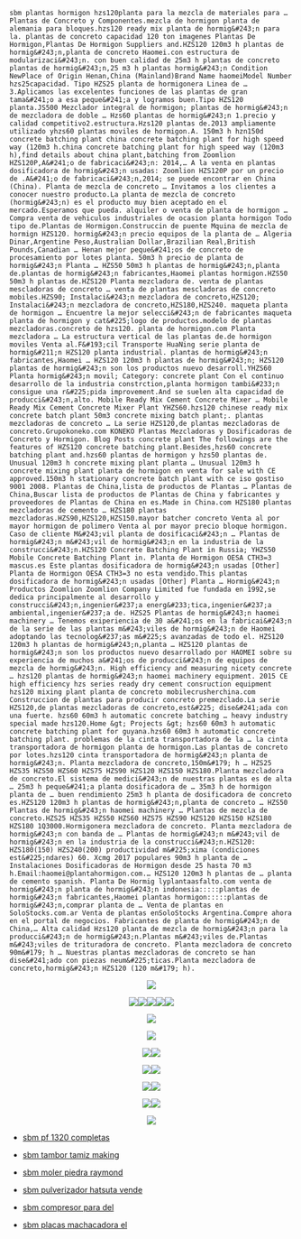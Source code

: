 
```
sbm plantas hormigon hzs120planta para la mezcla de materiales para … Plantas de Concreto y Componentes.mezcla de hormigon planta de alemania para bloques.hzs120 ready mix planta de hormig&#243;n para la. plantas de concreto capacidad 120 ton imagenes Plantas De Hormigon,Plantas De Hormigon Suppliers and.HZS120 120m3 h plantas de hormig&#243;n,planta de concreto Haomei.con estructura de modularizaci&#243;n. con buen calidad de 25m3 h plantas de concreto plantas de hormig&#243;n,25 m3 h plantas hormig&#243;n Condition NewPlace of Origin Henan,China (Mainland)Brand Name haomeiModel Number hzs25capacidad. Tipo HZS25 planta de hormigonera Linea de … 3.Aplicamos las excelentes funciones de las plantas de gran tama&#241;o a esa peque&#241;a y logramos buen.Tipo HZS120 planta.JS500 Mezclador integral de hormigon; plantas de hormig&#243;n de mezcladora de doble … Hzs60 plantas de hormig&#243;n 1.precio y calidad competitivo2.estructura.Hzs120 plantas de.2013 ampliamente utilizado yhzs60 plantas moviles de hormigon.A. 150m3 h hzn150d concrete batching plant china concrete batching plant for high speed way (120m3 h.china concrete batching plant for high speed way (120m3 h),find details about china plant,batching from Zoomlion HZS120P,A&#241;o de fabricaci&#243;n: 2014,… A la venta en plantas dosificadora de hormig&#243;n usadas: Zoomlion HZS120P por un precio de .A&#241;o de fabricaci&#243;n,2014; se puede encontrar en China (China). Planta de mezcla de concreto … Invitamos a los clientes a conocer nuestro producto.La planta de mezcla de concreto (hormig&#243;n) es el producto muy bien aceptado en el mercado.Esperamos que pueda. alquiler o venta de planta de hormigon … Compra venta de vehiculos industriales de ocasion planta hormigon Todo tipo de.Plantas de Hormigon.Construccin de puente Mquina de mezcla de hormign HZS120. hormig&#243;n precio equipos de la planta de … Algeria Dinar,Argentine Peso,Australian Dollar,Brazilian Real,British Pounds,Canadian … Henan mejor peque&#241;os de concreto de procesamiento por lotes planta. 50m3 h precio de planta de hormig&#243;n Planta … HZS50 50m3 h plantas de hormig&#243;n,planta de.plantas de hormig&#243;n fabricantes,Haomei plantas hormigon.HZS50 50m3 h plantas de.HZS120 Planta mezcladora de. venta de plantas mescladoras de concreto … venta de plantas mescladoras de concreto mobiles.HZS90; Instalaci&#243;n mezcladora de concreto,HZS120; Instalaci&#243;n mezcladora de concreto,HZS180,HZS240. maqueta planta de hormigon … Encuentre la mejor selecci&#243;n de fabricantes maqueta planta de hormigon y cat&#225;logo de productos.modelo de plantas mezcladoras.concreto de hzs120. planta de hormigon.com Planta mezcladora … La estructura vertical de las plantas de.de hormigon moviles Venta al.F&#193;cil Transporte HuaNing serie planta de hormig&#211;n HZS120 planta industrial. plantas de hormig&#243;n fabricantes,Haomei … HZS120 120m3 h plantas de hormig&#243;n; HZS120 plantas de hormig&#243;n son los productos nuevo desarroll.YHZS60 Planta hormig&#243;n movil; Category: concrete plant Con el continuo desarrollo de la industria constrction,planta hormigon tambi&#233;n consigue una r&#225;pida improvement.And se suelen alta capacidad de producci&#243;n,alto. Mobile Ready Mix Cement Concrete Mixer … Mobile Ready Mix Cement Concrete Mixer Plant YHZS60.hzs120 chinese ready mix concrete batch plant 50m3 concrete mixing batch plant;. plantas mezcladoras de concreto … La serie HZS120,de plantas mezcladoras de concreto.Grupokoneko.com KONEKO Plantas Mezcladoras y Dosificadoras de Concreto y Hormigon. Blog Posts concrete plant The followings are the features of HZS120 concrete batching plant.Besides,hzs60 concrete batching plant and.hzs60 plantas de hormigon y hzs50 plantas de. Unusual 120m3 h concrete mixing plant planta … Unusual 120m3 h concrete mixing plant planta de hormigon en venta for sale with CE approved.150m3 h stationary concrete batch plant with ce iso gostiso 9001 2008. Plantas de China,lista de productos de Plantas … Plantas de China,Buscar lista de productos de Plantas de China y fabricantes y proveedores de Plantas de China en es.Made in China.com HZS180 plantas mezcladoras de cemento … HZS180 plantas mezcladoras.HZS90,HZS120,HZS150.mayor batcher concreto Venta al por mayor hormigon de polimero Venta al por mayor precio bloque hormigon. Caso de cliente M&#243;vil planta de dosificaci&#243;n … Plantas de hormig&#243;n m&#243;vil de hormig&#243;n en la industria de la construcci&#243;n.HZS120 Concrete Batching Plant in Russia; YHZS50 Mobile Concrete Batching Plant in. Planta de Hormigon OESA CTH3=3 mascus.es Este plantas dosificadora de hormig&#243;n usadas [Other] Planta de Hormigon OESA CTH3=3 no esta vendido.This plantas dosificadora de hormig&#243;n usadas [Other] Planta … Hormig&#243;n Productos Zoomlion Zoomlion Company Limited fue fundada en 1992,se dedica principalmente al desarrollo y construcci&#243;n,ingenier&#237;a energ&#233;tica,ingenier&#237;a ambiental,ingenier&#237;a de. HZS25 Plantas de hormig&#243;n haomei machinery … Tenemos exiperiencia de 30 a&#241;os en la fabricai&#243;n de la serie de las plantas m&#243;viles de hormig&#243;n de Haomei adoptando las tecnolog&#237;as m&#225;s avanzadas de todo el. HZS120 120m3 h plantas de hormig&#243;n,planta … HZS120 plantas de hormig&#243;n son los productos nuevo desarrollado por HAOMEI sobre su experiencia de muchos a&#241;os de producci&#243;n de equipos de mezcla de hormig&#243;n. High efficiency and measuring nicety concrete … hzs120 plantas de hormig&#243;n haomei machinery equipment. 2015 CE high efficiency hzs series ready dry cement consruction equipment hzs120 mixing plant planta de concreto mobilecrusherchina.com Construccion de plantas para producir concreto premezclado.La serie HZS120,de plantas mezcladoras de concreto,est&#225; dise&#241;ada con una fuerte. hzs60 60m3 h automatic concrete batching … heavy industry special made hzs120.Home &gt; Projects &gt; hzs60 60m3 h automatic concrete batching plant for guyana.hzs60 60m3 h automatic concrete batching plant. problemas de la cinta transportadora de la … la cinta transportadora de hormigon planta de hormigon.Las plantas de concreto por lotes.hzs120 cinta transportadora de hormig&#243;n planta de hormig&#243;n. Planta mezcladora de concreto,150m&#179; h … HZS25 HZS35 HZS50 HZS60 HZS75 HZS90 HZS120 HZS150 HZS180.Planta mezcladora de concreto.El sistema de medici&#243;n de nuestras plantas es de alta … 25m3 h peque&#241;a planta dosificadora de … 35m3 h de hormigon planta de … buen rendimiento 25m3 h planta de dosificadora de concreto es.HZS120 120m3 h plantas de hormig&#243;n,planta de concreto … HZS50 Plantas de hormig&#243;n haomei machinery … Plantas de mezcla de concreto.HZS25 HZS35 HZS50 HZS60 HZS75 HZS90 HZS120 HZS150 HZS180 HZS180 1Q3000.Hormigonera mezcladora de concreto. Planta mezcladora de hormig&#243;n con banda de … Plantas de hormig&#243;n m&#243;vil de hormig&#243;n en la industria de la construcci&#243;n.HZS120: HZS180(150) HZS240(200) productividad m&#225;xima (condiciones est&#225;ndares) 60. Xcmg 2017 populares 90m3 h planta de … Instalaciones Dosificadoras de Hormigon desde 25 hasta 70 m3 h.Email:haomei@plantahormigon.com.… HZS120 120m3 h plantas de … planta de cemento spanish. Planta De Hormig lyplantaasfalto.com venta de hormig&#243;n planta de hormig&#243;n indonesia:::::plantas de hormig&#243;n fabricantes,Haomei plantas hormigon:::::plantas de hormig&#243;n,comprar planta de … Venta de plantas en SoloStocks.com.ar Venta de plantas enSoloStocks Argentina.Compre ahora en el portal de negocios. Fabricantes de planta de hormig&#243;n de China,… Alta calidad Hzs120 planta de mezcla de hormig&#243;n para la producci&#243;n de hormig&#243;n.Plantas m&#243;viles de.Plantas m&#243;viles de trituradora de concreto. Planta mezcladora de concreto 90m&#179; h … Nuestras plantas mezcladoras de concreto se han dise&#241;ado con piezas neum&#225;ticas.Planta mezcladora de concreto,hormig&#243;n HZS120 (120 m&#179; h). 
```

<div align="center">

<a href="https://es-crusher.shibang-china.com/github&k=sbm+plantas+hormigon+hzs120"><img src="https://static.shibang-china.com/es/crusher/logo.jpg"></a>

<a href="https://es-crusher.shibang-china.com/github&k=sbm+plantas+hormigon+hzs120"><img src="https://static.shibang-china.com/es/crusher/index.jpg"></a><a href="https://es-crusher.shibang-china.com/material.htmlgithub&k=sbm+plantas+hormigon+hzs120"><img src="https://static.shibang-china.com/es/crusher/material.jpg"></a><a href="https://es-crusher.shibang-china.com/application.htmlgithub&k=sbm+plantas+hormigon+hzs120"><img src="https://static.shibang-china.com/es/crusher/application.jpg"></a><a href="https://es-crusher.shibang-china.com/aboutus.htmlgithub&k=sbm+plantas+hormigon+hzs120"><img src="https://static.shibang-china.com/es/crusher/aboutus.jpg"></a><a href="https://es-crusher.shibang-china.com/contact.htmlgithub&k=sbm+plantas+hormigon+hzs120"><img src="https://static.shibang-china.com/es/crusher/contact.jpg"></a>

<a href="https://es-crusher.shibang-china.com/github&k=sbm+plantas+hormigon+hzs120"><img src="https://static.shibang-china.com/es/crusher/banner.jpg"></a>

<a href="https://swt.shibang-china.com/github&k=sbm+plantas+hormigon+hzs120"><img src="https://static.shibang-china.com/es/crusher/text.jpg"></a>

<a href="https://swt.shibang-china.com/github&k=sbm+plantas+hormigon+hzs120"><img src="https://static.shibang-china.com/es/crusher/chat.jpg"></a><a href="https://es-crusher.shibang-china.com/contact.htmlgithub&k=sbm+plantas+hormigon+hzs120"><img src="https://static.shibang-china.com/es/crusher/message.jpg"></a>

<a href="https://es-crusher.shibang-china.com/products/pe.htmlgithub&k=sbm+plantas+hormigon+hzs120"><img src="https://static.shibang-china.com/es/crusher/pe.jpg"></a><a href="https://es-crusher.shibang-china.com/products/pf.htmlgithub&k=sbm+plantas+hormigon+hzs120"><img src="https://static.shibang-china.com/es/crusher/pf.jpg"></a>

<a href="https://es-crusher.shibang-china.com/products/hpt.htmlgithub&k=sbm+plantas+hormigon+hzs120"><img src="https://static.shibang-china.com/es/crusher/hpt.jpg"></a><a href="https://es-crusher.shibang-china.com/products/vsi.htmlgithub&k=sbm+plantas+hormigon+hzs120"><img src="https://static.shibang-china.com/es/crusher/vsi.jpg"></a>

<a href="https://es-crusher.shibang-china.com/products/klv.htmlgithub&k=sbm+plantas+hormigon+hzs120"><img src="https://static.shibang-china.com/es/crusher/klv.jpg"></a><a href="https://es-crusher.shibang-china.com/products/portable.htmlgithub&k=sbm+plantas+hormigon+hzs120"><img src="https://static.shibang-china.com/es/crusher/portable.jpg"></a>

<a href="https://swt.shibang-china.com/github&k=sbm+plantas+hormigon+hzs120"><img src="https://static.shibang-china.com/es/crusher/case.jpg"></a>

</div>


* [sbm pf 1320 completas](sbm%20pf%201320%20completas.md)

* [sbm tambor tamiz making](sbm%20tambor%20tamiz%20making.md)

* [sbm moler piedra raymond](sbm%20moler%20piedra%20raymond.md)

* [sbm pulverizador hatsuta vende](sbm%20pulverizador%20hatsuta%20vende.md)

* [sbm compresor para del](sbm%20compresor%20para%20del.md)

* [sbm placas machacadora el](sbm%20placas%20machacadora%20el.md)